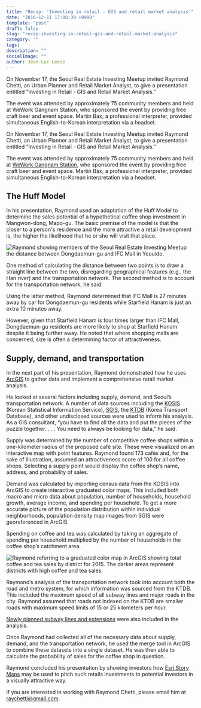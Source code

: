 ```yaml
---
title: "Recap: 'Investing in retail - GIS and retail market analysis'"
date: "2016-12-11 17:08:39 +0900"
template: "post"
draft: false
slug: "recap-investing-in-retail-gis-and-retail-market-analysis"
category: ""
tags:
description: ""
socialImage: ""
author: Jean-Luc Leese
---
```


On November 17, the Seoul Real Estate Investing Meetup invited Raymond Chetti, an Urban Planner and Retail Market Analyst, to give a presentation entitled “Investing in Retail - GIS and Retail Market Analysis.”

The event was attended by approximately 75 community members and held at WeWork Gangnam Station, who sponsored the event by providing free craft beer and event space. Martin Bax, a professional interpreter, provided simultaneous English-to-Korean interpretation via a headset.

On November 17, the Seoul Real Estate Investing Meetup invited Raymond Chetti, an Urban Planner and Retail Market Analyst, to give a presentation entitled “Investing in Retail - GIS and Retail Market Analysis.”

The event was attended by approximately 75 community members and held at [WeWork Gangnam Station](https://www.wework.com/buildings/gangnam-station--seoul), who sponsored the event by providing free craft beer and event space. Martin Bax, a professional interpreter, provided simultaneous English-to-Korean interpretation via a headset.

## The Huff Model
In his presentation, Raymond used an adaptation of the Huff Model to determine the sales potential of a hypothetical coffee shop investment in Mangwon-dong, Mapo-gu. The basic premise of the model is that the closer to a person's residence and the more attractive a retail development is, the higher the likelihood that he or she will visit that place.

![Raymond showing members of the Seoul Real Estate Investing Meetup the distance between Dongdaemun-gu and IFC Mall in Yeouido.](https://images.squarespace-cdn.com/content/v1/568a65ced82d5eb432851580/1481385669690-FLYCYW05FO2RH07K7BOH/ke17ZwdGBToddI8pDm48kP75_OXatt7PDh77yUpp9qV7gQa3H78H3Y0txjaiv_0fDoOvxcdMmMKkDsyUqMSsMWxHk725yiiHCCLfrh8O1z5QPOohDIaIeljMHgDF5CVlOqpeNLcJ80NK65_fV7S1Uaj_r05lA3kBpZp5o3VQTrN4WsXwHNhl_XIcvoFTFHOWJilkUu7eIyBb-AQDEk_nZw/raymond?format=original "Raymond showing members of the Seoul Real Estate Investing Meetup the distance between Dongdaemun-gu and IFC Mall in Yeouido.")

One method of calculating the distance between two points is to draw a straight line between the two, disregarding geographical features (e.g., the Han river) and the transportation network. The second method is to account for the transportation network, he said.

Using the latter method, Raymond determined that IFC Mall is 27 minutes away by car for Dongdaemun-gu residents while Starfield Hanam is just an extra 10 minutes away.

However, given that Starfield Hanam is four times larger than IFC Mall, Dongdaemun-gu residents are more likely to shop at Starfield Hanam despite it being further away. He noted that where shopping malls are concerned, size is often a determining factor of attractiveness.

## Supply, demand, and transportation
In the next part of his presentation, Raymond demonstrated how he uses [ArcGIS](https://www.arcgis.com/features/index.html) to gather data and implement a comprehensive retail market analysis.

He looked at several factors including supply, demand, and Seoul’s transportation network. A number of data sources including the [KOSIS](http://kosis.kr/) (Korean Statistical Information Service), [SGIS](https://sgis.kostat.go.kr/view/index), the [KTDB](https://www.ktdb.go.kr/) (Korea Transport Database), and other undisclosed sources were used to inform his analysis. As a GIS consultant, “you have to find all the data and put the pieces of the puzzle together. . . . You need to always be looking for data,” he said.

Supply was determined by the number of competitive coffee shops within a one-kilometer radius of the proposed café site. These were visualized on an interactive map with point features. Raymond found 173 cafés and, for the sake of illustration, assumed an attractiveness score of 100 for all coffee shops. Selecting a supply point would display the coffee shop’s name, address, and probability of sales.

Demand was calculated by importing census data from the KOSIS into ArcGIS to create interactive graduated color maps. This included both macro and micro data about population, number of households, household growth, average income, and spending per household. To get a more accurate picture of the population distribution within individual neighborhoods, population density map images from SGIS were georeferenced in ArcGIS.

Spending on coffee and tea was calculated by taking an aggregate of spending per household multiplied by the number of households in the coffee shop’s catchment area.

![Raymond referring to a graduated color map in ArcGIS showing total coffee and tea sales by district for 2015. The darker areas represent districts with high coffee and tea sales.](https://images.squarespace-cdn.com/content/v1/568a65ced82d5eb432851580/1481385779089-DRQYX1GYLQ55Q2AR6YLA/ke17ZwdGBToddI8pDm48kP75_OXatt7PDh77yUpp9qV7gQa3H78H3Y0txjaiv_0fDoOvxcdMmMKkDsyUqMSsMWxHk725yiiHCCLfrh8O1z5QPOohDIaIeljMHgDF5CVlOqpeNLcJ80NK65_fV7S1Uaj_r05lA3kBpZp5o3VQTrN4WsXwHNhl_XIcvoFTFHOWJilkUu7eIyBb-AQDEk_nZw/raymond?format=original "Raymond referring to a graduated color map in ArcGIS showing total coffee and tea sales by district for 2015. The darker areas represent districts with high coffee and tea sales.")

Raymond’s analysis of the transportation network took into account both the road and metro system, for which information was sourced from the KTDB. This included the maximum speed of all subway lines and major roads in the city. Raymond assumed that roads not indexed on the KTDB are smaller roads with maximum speed limits of 15 or 25 kilometers per hour.

[Newly planned subway lines and extensions](http://www.businesskorea.co.kr/english/news/politics/11295-subway-extension-english-language-map-released-seouls-10-planned-subway-lines) were also included in the analysis.

Once Raymond had collected all of the necessary data about supply, demand, and the transportation network, he used the merge tool in ArcGIS to combine these datasets into a single dataset. He was then able to calculate the probability of sales for the coffee shop in question.

Raymond concluded his presentation by showing investors how [Esri Story Maps](https://storymaps.arcgis.com/en/) may be used to pitch such retails investments to potential investors in a visually attractive way.

If you are interested in working with Raymond Chetti, please email him at raychetti@gmail.com.

